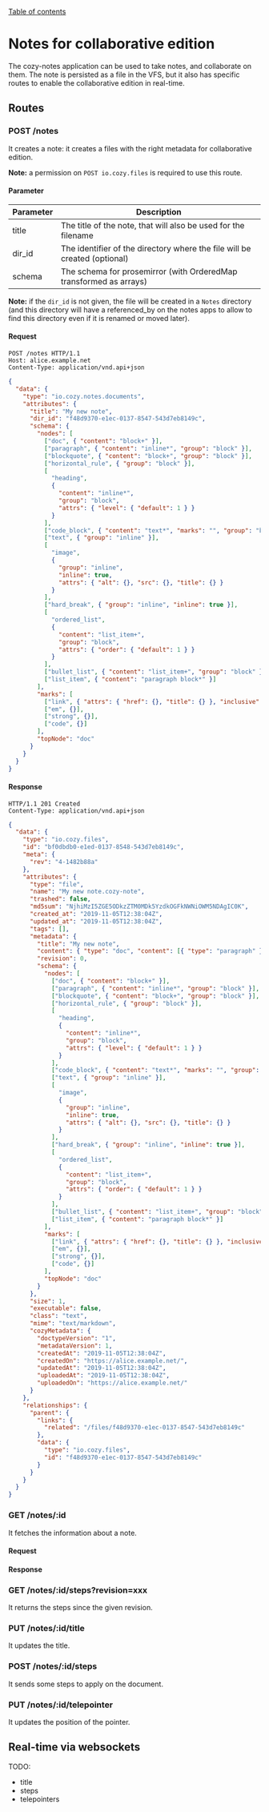 [Table of contents](README.md#table-of-contents)

# Notes for collaborative edition

The cozy-notes application can be used to take notes, and collaborate on them.
The note is persisted as a file in the VFS, but it also has specific routes to
enable the collaborative edition in real-time.

## Routes

### POST /notes

It creates a note: it creates a files with the right metadata for collaborative edition.

**Note:** a permission on `POST io.cozy.files` is required to use this route.

#### Parameter

| Parameter | Description                                                               |
| --------- | ------------------------------------------------------------------------- |
| title     | The title of the note, that will also be used for the filename            |
| dir_id    | The identifier of the directory where the file will be created (optional) |
| schema    | The schema for prosemirror (with OrderedMap transformed as arrays)        |

**Note:** if the `dir_id` is not given, the file will be created in a `Notes`
directory (and this directory will have a referenced_by on the notes apps to
allow to find this directory even if it is renamed or moved later).

#### Request

```http
POST /notes HTTP/1.1
Host: alice.example.net
Content-Type: application/vnd.api+json
```

```json
{
  "data": {
    "type": "io.cozy.notes.documents",
    "attributes": {
      "title": "My new note",
      "dir_id": "f48d9370-e1ec-0137-8547-543d7eb8149c",
      "schema": {
        "nodes": [
          ["doc", { "content": "block+" }],
          ["paragraph", { "content": "inline*", "group": "block" }],
          ["blockquote", { "content": "block+", "group": "block" }],
          ["horizontal_rule", { "group": "block" }],
          [
            "heading",
            {
              "content": "inline*",
              "group": "block",
              "attrs": { "level": { "default": 1 } }
            }
          ],
          ["code_block", { "content": "text*", "marks": "", "group": "block" }],
          ["text", { "group": "inline" }],
          [
            "image",
            {
              "group": "inline",
              "inline": true,
              "attrs": { "alt": {}, "src": {}, "title": {} }
            }
          ],
          ["hard_break", { "group": "inline", "inline": true }],
          [
            "ordered_list",
            {
              "content": "list_item+",
              "group": "block",
              "attrs": { "order": { "default": 1 } }
            }
          ],
          ["bullet_list", { "content": "list_item+", "group": "block" }],
          ["list_item", { "content": "paragraph block*" }]
        ],
        "marks": [
          ["link", { "attrs": { "href": {}, "title": {} }, "inclusive": false }],
          ["em", {}],
          ["strong", {}],
          ["code", {}]
        ],
        "topNode": "doc"
      }
    }
  }
}
```

#### Response

```http
HTTP/1.1 201 Created
Content-Type: application/vnd.api+json
```

```json
{
  "data": {
    "type": "io.cozy.files",
    "id": "bf0dbdb0-e1ed-0137-8548-543d7eb8149c",
    "meta": {
      "rev": "4-1482b88a"
    },
    "attributes": {
      "type": "file",
      "name": "My new note.cozy-note",
      "trashed": false,
      "md5sum": "NjhiMzI5ZGE5ODkzZTM0MDk5YzdkOGFkNWNiOWM5NDAgIC0K",
      "created_at": "2019-11-05T12:38:04Z",
      "updated_at": "2019-11-05T12:38:04Z",
      "tags": [],
      "metadata": {
        "title": "My new note",
        "content": { "type": "doc", "content": [{ "type": "paragraph" }] },
        "revision": 0,
        "schema": {
          "nodes": [
            ["doc", { "content": "block+" }],
            ["paragraph", { "content": "inline*", "group": "block" }],
            ["blockquote", { "content": "block+", "group": "block" }],
            ["horizontal_rule", { "group": "block" }],
            [
              "heading",
              {
                "content": "inline*",
                "group": "block",
                "attrs": { "level": { "default": 1 } }
              }
            ],
            ["code_block", { "content": "text*", "marks": "", "group": "block" }],
            ["text", { "group": "inline" }],
            [
              "image",
              {
                "group": "inline",
                "inline": true,
                "attrs": { "alt": {}, "src": {}, "title": {} }
              }
            ],
            ["hard_break", { "group": "inline", "inline": true }],
            [
              "ordered_list",
              {
                "content": "list_item+",
                "group": "block",
                "attrs": { "order": { "default": 1 } }
              }
            ],
            ["bullet_list", { "content": "list_item+", "group": "block" }],
            ["list_item", { "content": "paragraph block*" }]
          ],
          "marks": [
            ["link", { "attrs": { "href": {}, "title": {} }, "inclusive": false }],
            ["em", {}],
            ["strong", {}],
            ["code", {}]
          ],
          "topNode": "doc"
        }
      },
      "size": 1,
      "executable": false,
      "class": "text",
      "mime": "text/markdown",
      "cozyMetadata": {
        "doctypeVersion": "1",
        "metadataVersion": 1,
        "createdAt": "2019-11-05T12:38:04Z",
        "createdOn": "https://alice.example.net/",
        "updatedAt": "2019-11-05T12:38:04Z",
        "uploadedAt": "2019-11-05T12:38:04Z",
        "uploadedOn": "https://alice.example.net/"
      }
    },
    "relationships": {
      "parent": {
        "links": {
          "related": "/files/f48d9370-e1ec-0137-8547-543d7eb8149c"
        },
        "data": {
          "type": "io.cozy.files",
          "id": "f48d9370-e1ec-0137-8547-543d7eb8149c"
        }
      }
    }
  }
}
```

### GET /notes/:id

It fetches the information about a note.

#### Request

#### Response

### GET /notes/:id/steps?revision=xxx

It returns the steps since the given revision.

### PUT /notes/:id/title

It updates the title.

### POST /notes/:id/steps

It sends some steps to apply on the document.

### PUT /notes/:id/telepointer

It updates the position of the pointer.

## Real-time via websockets

TODO:

- title
- steps
- telepointers
